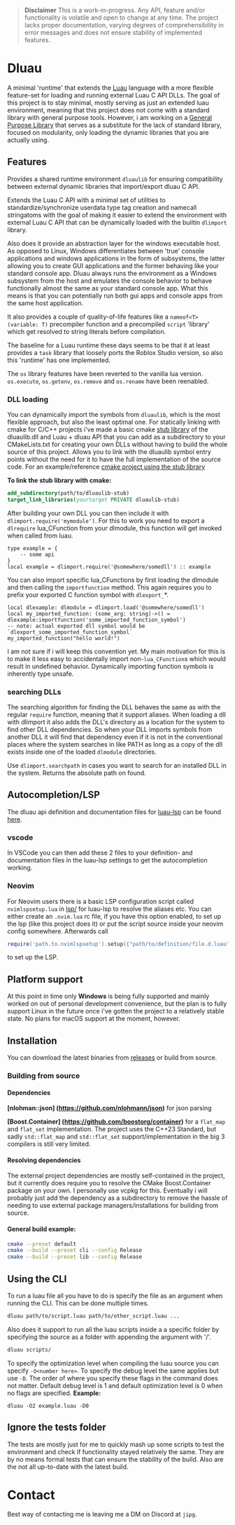 > **Disclaimer** This is a work-in-progress.
Any API, feature and/or functionality is volatile and open to change at any time.
The project lacks proper documentation, varying degrees of comprehensibility in error messages
and does not ensure stability of implemented features.
# Dluau
A minimal 'runtime' that extends the [Luau](https://github.com/luau-lang/luau) language with a more flexible feature-set for loading and running external Luau C API DLLs.
The goal of this project is to stay minimal, mostly serving as just an extended luau environment,
meaning that this project does not come with a standard library with general purpose tools.
However, i am working on a [General Purpose Library]() that serves as a substitute for the lack of standard library, focused on modularity, only loading the dynamic libraries that you are actually using.
## Features
Provides a shared runtime environment `dluaulib` for ensuring compatibility between external dynamic libraries that import/export dluau C API.

Extends the Luau C API with a minimal set of utilities to standardize/synchronize userdata type tag creation
and namecall stringatoms with the goal of making it easier to extend the environment with external Luau C API that can be dynamically loaded with the builtin `dlimport` library.

Also does it provide an abstraction layer for the windows executable host. As opposed to Linux, Windows differentiates between 'true' console applications and windows applications in the form of subsystems,
the latter allowing you to create GUI applications and the former behaving like your standard console app. Dluau always runs the environment as a Windows subsystem from the host
and emulates the console behavior to behave functionally almost the same as your standard console app.
What this means is that you can potentially run both gui apps and console apps from the same host application.

It also provides a couple of quality-of-life features like a `nameof<T>(variable: T)` precompiler function and a precompiled `script` 'library' which get resolved to string literals before compilation.

The baseline for a Luau runtime these days seems to be that it at least provides a `task` library that loosely ports the Roblox Studio version, so also this 'runtime' has one implemented.

The `os` library features have been reverted to the vanilla lua version.
`os.execute`, `os.getenv`, `os.remove` and `os.rename` have been reenabled.
### DLL loading
You can dynamically import the symbols from `dluaulib`, which is the most flexible approach, but also the least optimal one.
For statically linking with cmake for C/C++ projects i've made a basic cmake [stub library](https://github.com/jipgg/dluaulib-stub) of the dluaulib.dll and Luau + dluau API that you can add as a
subdirectory to your CMakeLists.txt for creating your own DLLs without having to build the whole source of this project.
Allows you to link with the dluaulib symbol entry points without the need for it to have the full implementation of the source code.
For an example/reference [cmake project using the stub library](https://github.com/jipgg/dluau.gpm)

**To link the stub library with cmake:**
```cmake
add_subdirectory(path/to/dluaulib-stub)
target_link_libraries(yourtarget PRIVATE dluaulib-stub)
```
After building your own DLL you can then include it with `dlimport.require('mymodule')`.
For this to work you need to export a `dlrequire` lua_CFunction from your dlmodule, this function will get invoked when called from luau.
```luau
type example = {
    -- some api
}
local example = dlimport.require('@somewhere/somedll') :: example
```
You can also import specific lua_CFunctions by first loading the dlmodule and then calling the `importfunction` method.
This again requires you to prefix your exported C function symbol with `dlexport_`*.
```luau
local dlexample: dlmodule = dlimport.load('@somewhere/somedll')
local my_imported_function: (some_arg: string)->() = dlexample:importfunction('some_imported_function_symbol')
-- note: actual exported dll symbol would be `dlexport_some_imported_function_symbol`
my_imported_function("hello world!")
```
I am not sure if i will keep this convention yet.
My main motivation for this is to make it less easy to accidentally import non-`lua_CFunction`s
which would result in undefined behavior. Dynamically importing function symbols is inherently type unsafe.

### searching DLLs
The searching algorithm for finding the DLL behaves the same as with the regular `require` function, meaning that it support aliases.
When loading a dll with dlimport it also adds the DLL's directory as a location for the system to find other DLL dependencies.
So when your DLL imports symbols from another DLL it will find that dependency even if it is not in the conventional places where the system
searches in like PATH as long as a copy of the dll exists inside one of the loaded `dlmodule` directories.

Use `dlimport.searchpath` in cases you want to search for an installed DLL in the system. Returns the absolute path on found.

## Autocompletion/LSP
The dluau api definition and documentation files for [luau-lsp](https://github.com/JohnnyMorganz/luau-lsp) can be found [here](lsp/).
### vscode
In VSCode you can then add these 2 files to your definition- and documentation files in the luau-lsp settings to get the autocompletion working.
### Neovim
For Neovim users there is a basic LSP configuration script called `nvimlspsetup.lua` in [lsp/](lsp/) for luau-lsp to resolve the aliases etc.
You can either create an `.nvim.lua` rc file, if you have this option enabled, to set up the lsp (like this project does it) or put the script source inside your neovim config somewhere.
Afterwards call
```lua
require('path.to.nvimlspsetup').setup({"path/to/definition/file.d.luau"}, {"path/to/docs/file.json"})
```
to set up the LSP.

## Platform support
At this point in time only **Windows** is being fully supported and mainly worked on out of personal development convenience,
but the plan is to fully support Linux in the future once i've gotten the project to a relatively stable state.
No plans for macOS support at the moment, however.
## Installation
You can download the latest binaries from [releases](https://github.com/jipgg/dluau/releases) or build from source.
### Building from source
#### Dependencies
**[nlohman::json] (https://github.com/nlohmann/json)** for json parsing

**[Boost.Container] (https://github.com/boostorg/container)** for a `flat_map` and `flat_set` implementation.
The project uses the C++23 Standard, but sadly `std::flat_map` and `std::flat_set` support/implementation in the big 3 compilers is still very limited.
#### Resolving dependencies
The external project dependencies are mostly self-contained in the project, but it currently does
require you to resolve the CMake Boost.Container package on your own. I personally use vcpkg for this.
Eventually i will probably just add the dependency as a subdirectory to remove the hassle of needing to use
external package managers/installations for building from source.
#### General build example:
```sh
cmake --preset default
cmake --build --preset cli --config Release
cmake --build --preset lib --config Release
```
## Using the CLI
To run a luau file all you have to do is specify the file as an argument when running the CLI.
This can be done multiple times.
```sh
dluau path/to/script.luau path/to/other_script.luau ...
```
Also does it support to run all the luau scripts inside a a specific folder by specifying the source as a folder with appending the argument with '/'.
```sh
dluau scripts/
```
To specify the optimization level when compiling the luau source you can specify `-O<number here>`.
To specify the debug level the same applies but use `-D`.
The order of where you specify these flags in the command does not matter.
Default debug level is 1 and default optimization level is 0 when no flags are specified.
**Example:**
```
dluau -O2 example.luau -D0
```
## Ignore the tests folder
The tests are mostly just for me to quickly mash up some scripts to test the environment and check if functionality stayed relatively the same.
They are by no means formal tests that can ensure the stability of the build.
Also are the not all up-to-date with the latest build.
# Contact
Best way of contacting me is leaving me a DM on Discord at `jipg`.
